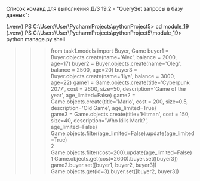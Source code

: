 Список команд для выполнения Д/З 19.2 - "QuerySet запросы в базу данных":

(.venv) PS C:\Users\User\PycharmProjects\pythonProject5> cd module_19                       
(.venv) PS C:\Users\User\PycharmProjects\pythonProject5\module_19> python manage.py shell
>>> from task1.models import Buyer, Game
>>> buyer1 = Buyer.objects.create(name='Alex', balance = 2000,  age=17)
>>> buyer2 = Buyer.objects.create(name='Oleg', balance = 2500,  age=20) 
>>> buyer3 = Buyer.objects.create(name='Ilya', balance = 3000,  age=22) 
>>> game1 = Game.objects.create(title='Cyberpunk 2077', cost = 2600,  size=50, description='Game of the year', age_limited=False) 
>>> game2 = Game.objects.create(title='Mario', cost = 200,  size=0.5, description='Old Game', age_limited=True)                   
>>> game3 = Game.objects.create(title='Hitman', cost = 150,  size=40, description='Who kills Mark?', age_limited=False) 
>>> Game.objects.filter(age_limited=False).update(age_limited=True)                                                               
2
>>> Game.objects.filter(cost=200).update(age_limited=False)         
1
>>> Game.objects.get(cost=2600).buyer.set([buyer3]) 
>>> game2.buyer.set([buyer1, buyer2, buyer3])       
>>> Game.objects.get(id=3).buyer.set([buyer2, buyer3])             
>>>
